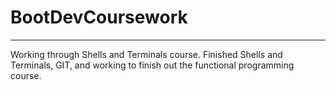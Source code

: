 # BootDevCoursework
---
Working through Shells and Terminals course.
Finished Shells and Terminals, GIT, and working to finish out the functional programming course. 
